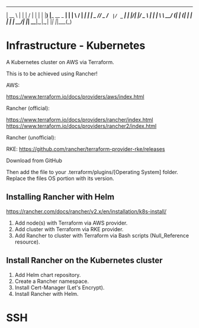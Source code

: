   _____                _   __  __      _ 
 |  __ \              | | |  \/  |    | |
 | |__) |___  __ _  __| | | \  / | ___| |
 |  _  // _ \/ _` |/ _` | | |\/| |/ _ \ |
 | | \ \  __/ (_| | (_| | | |  | |  __/_|
 |_|  \_\___|\__,_|\__,_| |_|  |_|\___(_)
                                         
# Infrastructure - Kubernetes

A Kubernetes cluster on AWS via Terraform.

This is to be achieved using Rancher!

AWS:

https://www.terraform.io/docs/providers/aws/index.html

Rancher (official):

https://www.terraform.io/docs/providers/rancher/index.html
https://www.terraform.io/docs/providers/rancher2/index.html

Rancher (unofficial):

RKE: https://github.com/rancher/terraform-provider-rke/releases

Download from GitHub

Then add the file to your .terraform/plugins/[Operating System] folder.
Replace the files OS portion with its version.

## Installing Rancher with Helm

https://rancher.com/docs/rancher/v2.x/en/installation/k8s-install/

1. Add node(s) with Terraform via AWS provider.
2. Add cluster with Terraform via RKE provider.
3. Add Rancher to cluster with Terraform via Bash scripts (Null_Reference resource).

## Install Rancher on the Kubernetes cluster

1. Add Helm chart repository.
2. Create a Rancher namespace.
3. Install Cert-Manager (Let's Encrypt).
4. Install Rancher with Helm.

# SSH

